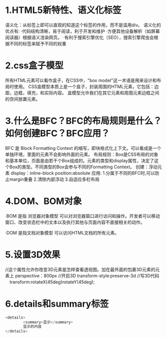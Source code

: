 # 1.HTML5新特性、语义化标签
语义化：从标签上即可以直观的知道这个标签的作用，而不是滥用div。
语义化的优点有:
    ·代码结构清晰，易于阅读，利于开发和维护
    ·方便其他设备解析（如屏幕阅读器）根据语义渲染网页。
    ·有利于搜索引擎优化（SEO），搜索引擎爬虫会根据不同的标签来赋予不同的权重

# 2.css盒子模型
所有HTML元素可以看作盒子，在CSS中，"box model"这一术语是用来设计和布局时使用。
CSS盒模型本质上是一个盒子，封装周围的HTML元素，它包括：边距，边框，填充，和实际内容。
盒模型允许我们在其它元素和周围元素边框之间的空间放置元素。

# 3.什么是BFC？BFC的布局规则是什么？如何创建BFC？BFC应用？
BFC 是 Block Formatting Context 的缩写，即块格式化上下文。可以看成是一个单独环境，里面的元素不会影响外面的元素。
布局规则：Box是CSS布局的对象和基本单位，页面是由若干个Box组成的。元素的类型和display属性，决定了这个Box的类型。不同类型的Box会参与不同的Formatting Context。
创建：浮动元素 display：inline-block position:absolute
应用: 1.分属于不同的BFC时,可以防止margin重叠 2.清除内部浮动 3.自适应多栏布局

# 4.DOM、BOM对象
·BOM 是指 浏览器对象模型
可以对浏览器窗口进行访问和操作。开发者可以移动窗口、改变状态栏中的文本以及执行其他与页面内容不直接相关的动作。

·DOM 是指文档对象模型
可以访问HTML文档的所有元素。

# 5.设置3D效果
//这个属性允许你改变3D元素是怎样查看透视图。加在最外面的包裹3D元素的元素上
 perspective：800px
 //开启3D
 transform-style:preserve-3d
 //写3D代码
 　transform:rotateX(45deg)rotateY(45deg);

# 6.details和summary标签
```js
<details>
        <summary>显示</summary>
        显示的内容
</details>
```